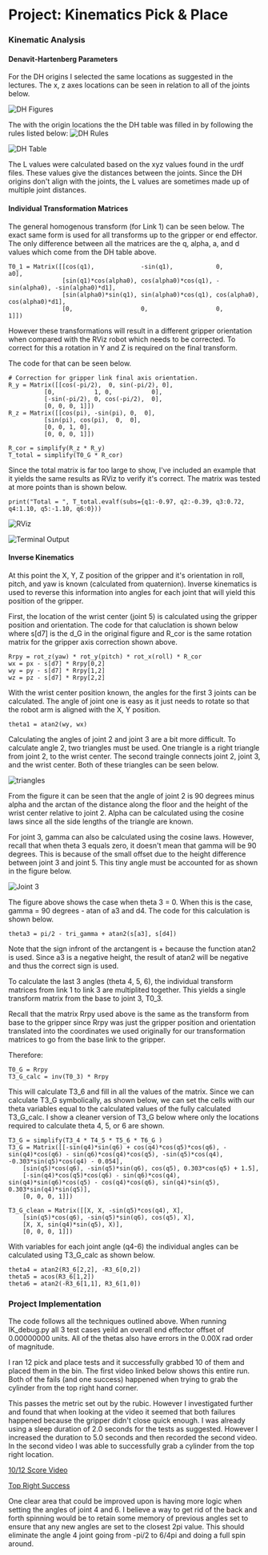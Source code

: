 # Project: Kinematics Pick & Place

[//]: # (Image References)

[image0]: ./dh-origins.png
[image1]: ./dh-rules.png
[image2]: ./dh-table-small.png
[image3]: ./rviz.png
[image4]: ./terminal.png
[image5]: ./fig0-small.png
[image6]: ./fig2-small.png


### Kinematic Analysis
#### Denavit-Hartenberg Parameters
For the DH origins I selected the same locations as suggested in the lectures. The x, z axes locations can be seen in relation to all of the joints below.

![DH Figures][image0]

The with the origin locations the the DH table was filled in by following the rules listed below:
![DH Rules][image1]

<!---
Latex Code for Table and equation

\begin{document}

\begin{table}[t]
\begin{center}
\caption{Denavit-Hartenberg Parameters}
\vspace{0.2cm}
\begin{tabular}{c | c c c c }
Link & $\alpha_{(i-1)}$ & $a_{(i-1)$ & $d_i$ & $\theta_i$\\
\hline
1 & 0 & 0 & $L_1$ & $q_1$ \\
2 & $\frac{\pi}{2}$ & $L_2$ & 0 & $q_2-\frac{\pi}{2}$ \\
3 & 0 & $L_3$ & 0 & $q_3$ \\
4 & $-\frac{\pi}{2}$ & $L_4$ & $L_5$ & $q_4$ \\
5 & $\frac{\pi}{2}$ & 0 & 0 & $q_5$ \\
6 & $-\frac{\pi}{2}$ & 0 & 0 &$q_6$ \\
G & 0 & 0 & $L_6$ & 0
\end{tabular}
\end{center}
\end{table}

\begin{align*}
L_1 &= 0.33 + 0.42 = 0.75 \,\mathrm{m} \\
L_2 &= 0.35 \,\mathrm{m} \\
L_3 &= 1.25 \,\mathrm{m} \\
L_4 &= -0.054  \,\mathrm{m} \\
L_5 &= 0.96 + 0.54 = 1.5  \,\mathrm{m} \\
L_6 &= 0.193 + 0.11 = 0.303  \,\mathrm{m}
\end{align*}

\end{document}
--->

![DH Table][image2]

The L values were calculated based on the xyz values found in the urdf files. These values give the distances between the joints. Since the DH origins don't align with the joints, the L values are sometimes made up of multiple joint distances.

#### Individual Transformation Matrices

The general homogenous transform (for Link 1) can be seen below. The exact same form is used for all transforms up to the gripper or end effector. The only difference between all the matrices are the q, alpha, a, and d values which come from the DH table above.

	T0_1 = Matrix([[cos(q1),             -sin(q1),            0,            a0],
	               [sin(q1)*cos(alpha0), cos(alpha0)*cos(q1), -sin(alpha0), -sin(alpha0)*d1],
	               [sin(alpha0)*sin(q1), sin(alpha0)*cos(q1), cos(alpha0),  cos(alpha0)*d1],
	               [0,                   0,                   0,            1]])


However these transformations will result in a different gripper orientation when compared with the RViz robot which needs to be corrected. To correct for this a rotation in Y and Z is required on the final transform.

The code for that can be seen below.

	# Correction for gripper link final axis orientation.
	R_y = Matrix([[cos(-pi/2),  0, sin(-pi/2), 0],
		      [0,           1, 0,           0],
		      [-sin(-pi/2), 0, cos(-pi/2),  0],
		      [0, 0, 0, 1]])
	R_z = Matrix([[cos(pi), -sin(pi), 0,  0],
		      [sin(pi), cos(pi),  0,  0],
		      [0, 0, 1, 0],
		      [0, 0, 0, 1]])

	R_cor = simplify(R_z * R_y)
	T_total = simplify(T0_G * R_cor)

Since the total matrix is far too large to show, I've included an example that it yields the same results as RViz to verify it's correct. The matrix was tested at more points than is shown below.

	print("Total = ", T_total.evalf(subs={q1:-0.97, q2:-0.39, q3:0.72, q4:1.10, q5:-1.10, q6:0}))

![RViz][image3]

![Terminal Output][image4]

#### Inverse Kinematics 

At this point the X, Y, Z position of the gripper and it's orientation in roll, pitch, and yaw is known (calculated from quaternion). Inverse kinematics is used to reverse this information into angles for each joint that will yield this position of the gripper.

First, the location of the wrist center (joint 5) is calculated using the gripper position and orientation. The code for that caluclation is shown below where s[d7] is the d\_G in the original figure and R\_cor is the same rotation matrix for the gripper axis correction shown above.

	Rrpy = rot_z(yaw) * rot_y(pitch) * rot_x(roll) * R_cor
 	wx = px - s[d7] * Rrpy[0,2]
 	wy = py - s[d7] * Rrpy[1,2]
 	wz = pz - s[d7] * Rrpy[2,2]

With the wrist center position known, the angles for the first 3 joints can be calculated. The angle of joint one is easy as it just needs to rotate so that the robot arm is aligned with the X, Y position.

	theta1 = atan2(wy, wx)
	
Calculating the angles of joint 2 and joint 3 are a bit more difficult. To calculate angle 2, two triangles must be used. One triangle is a right triangle from joint 2, to the wrist center. The second traingle connects joint 2, joint 3, and the wrist center. Both of these triangles can be seen below.

![triangles][image5]

From the figure it can be seen that the angle of joint 2 is 90 degrees minus alpha and the arctan of the distance along the floor and the height of the wrist center relative to joint 2. Alpha can be calculated using the cosine laws since all the side lengths of the triangle are known.

For joint 3, gamma can also be calculated using the cosine laws. However, recall that when theta 3 equals zero, it doesn't mean that gamma will be 90 degrees. This is because of the small offset due to the height difference between joint 3 and joint 5. This tiny angle must be accounted for as shown in the figure below.

![Joint 3][image6]

The figure above shows the case when theta 3 = 0. When this is the case, gamma = 90 degrees - atan of a3 and d4. The code for this calculation is shown below.

	theta3 = pi/2 - tri_gamma + atan2(s[a3], s[d4])

Note that the sign infront of the arctangent is + because the function atan2 is used. Since a3 is a negative height, the result of atan2 will be negative and thus the correct sign is used.


To calculate the last 3 angles (theta 4, 5, 6), the individual transform matrices from link 1 to link 3 are multiplited together. This yields a single transform matrix from the base to joint 3, T0_3.

Recall that the matrix Rrpy used above is the same as the transform from base to the gripper since Rrpy was just the gripper position and orientation translated into the coordinates we used originally for our transformation matrices to go from the base link to the gripper.

Therefore:

	T0_G = Rrpy
	T3_G_calc = inv(T0_3) * Rrpy
	
This will calculate T3\_6 and fill in all the values of the matrix. Since we can calculate T3\_G symbolically, as shown below, we can set the cells with our theta variables equal to the calculated values of the fully calculated T3\_G_calc. I show a cleaner version of T3\_G below where only the locations required to calculate theta 4, 5, or 6 are shown.

	T3_G = simplify(T3_4 * T4_5 * T5_6 * T6_G )
	T3_G = Matrix([[-sin(q4)*sin(q6) + cos(q4)*cos(q5)*cos(q6), -sin(q4)*cos(q6) - sin(q6)*cos(q4)*cos(q5), -sin(q5)*cos(q4), -0.303*sin(q5)*cos(q4) - 0.054],
	    [sin(q5)*cos(q6), -sin(q5)*sin(q6), cos(q5), 0.303*cos(q5) + 1.5], 
	    [-sin(q4)*cos(q5)*cos(q6) - sin(q6)*cos(q4), sin(q4)*sin(q6)*cos(q5) - cos(q4)*cos(q6), sin(q4)*sin(q5), 0.303*sin(q4)*sin(q5)], 
	    [0, 0, 0, 1]])
	
	T3_G_clean = Matrix([[X, X, -sin(q5)*cos(q4), X],
	    [sin(q5)*cos(q6), -sin(q5)*sin(q6), cos(q5), X], 
	    [X, X, sin(q4)*sin(q5), X)], 
	    [0, 0, 0, 1]])


With variables for each joint angle (q4-6) the individual angles can be calculated using T3\_G\_calc as shown below.

	theta4 = atan2(R3_6[2,2], -R3_6[0,2])
	theta5 = acos(R3_6[1,2])
	theta6 = atan2(-R3_6[1,1], R3_6[1,0])


### Project Implementation

The code follows all the techniques outlined above. When running IK_debug.py all 3 test cases yeild an overall end effector offset of 0.00000000 units. All of the thetas also have errors in the 0.00X rad order of magnitude.

I ran 12 pick and place tests and it successfully grabbed 10 of them and placed them in the bin. The first video linked below shows this entire run. Both of the fails (and one success) happened when trying to grab the cylinder from the top right hand corner.

This passes the metric set out by the rubic. However I investigated further and found that when looking at the video it seemed that both failures happened because the gripper didn't close quick enough. I was already using a sleep duration of 2.0 seconds for the tests as suggested. However I increased the duration to 5.0 seconds and then recorded the second video. In the second video I was able to successfully grab a cylinder from the top right location. 

[10/12 Score Video](https://www.youtube.com/watch?v=YesG_mBrvQE) 

[Top Right Success](https://www.youtube.com/watch?v=YiineXpmEkA)

One clear area that could be improved upon is having more logic when setting the angles of joint 4 and 6. I believe a way to get rid of the back and forth spinning would be to retain some memory of previous angles set to ensure that any new angles are set to the closest 2pi value. This should eliminate the angle 4 joint going from -pi/2 to 6/4pi and doing a full spin around. 
